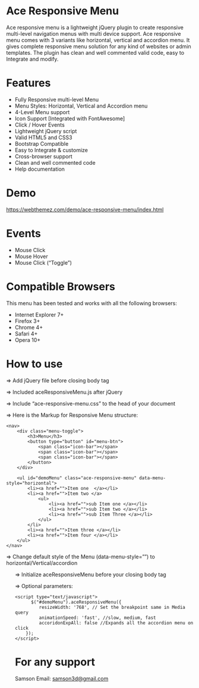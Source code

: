 Ace Responsive Menu
===================

Ace responsive menu is a lightweight jQuery plugin to create responsive multi-level navigation menus with multi device support.
Ace responsive menu comes with 3 variants like horizontal, vertical and accordion menu. It gives complete responsive menu solution for any kind of websites or admin templates. The plugin has clean and well commented valid code, easy to Integrate and modify.


Features
=========

+ Fully Responsive multi-level Menu
+ Menu Styles: Horizontal, Vertical and Accordion menu
+ 4-Level Menu support
+ Icon Support [Integrated with FontAwesome] 
+ Click / Hover Events
+ Lightweight jQuery script
+ Valid HTML5 and CSS3 
+ Bootstrap Compatible
+ Easy to Integrate & customize 
+ Cross-browser support
+ Clean and well commented code
+ Help documentation

Demo
====

https://webthemez.com/demo/ace-responsive-menu/index.html


Events
=======

+ Mouse Click 
+ Mouse Hover 
+ Mouse Click (“Toggle”)


Compatible Browsers
====================

This menu has been tested and works with all the following browsers:

+ Internet Explorer 7+ 
+ Firefox 3+
+ Chrome 4+
+ Safari 4+
+ Opera 10+


How to use
===========

=> Add jQuery file before closing body tag 
<script src="js/jquery-1.10.1.min.js" type="text/javascript"></script>

=> Included aceResponsiveMenu.js after jQuery  
<script src="js/ace-responsive-menu.js" type="text/javascript"></script>

=> Include “ace-responsive-menu.css” to the head of your document   
<link href="css/ace-responsive-menu.css" rel="stylesheet" type="text/css" />

=> Here is the Markup for Responsive Menu structure:

	<nav>
		<div class="menu-toggle">
			<h3>Menu</h3>
			<button type="button" id="menu-btn">
				<span class="icon-bar"></span>
				<span class="icon-bar"></span>
				<span class="icon-bar"></span>
			</button>
		</div>

		<ul id="demoMenu" class="ace-responsive-menu" data-menu-style="horizontal">
			<li><a href="">Item one  </a></li>
			<li><a href="">Item two </a>
				<ul>
					<li><a href="">sub Item one </a></li>
					<li><a href="">sub Item two </a></li>
					<li><a href="">sub Item Three </a></li>
				</ul>
			</li>
			<li><a href="">Item three </a></li>
			<li><a href="">Item four </a></li>
		</ul>
	</nav>
        
=> Change default style of the Menu (data-menu-style=””) to horizontal/Vertical/accordion

   <ul id="demoMenu" class="ace-responsive-menu" data-menu-style="horizontal">

=> Initialize aceResponsiveMenu before your closing body tag

   <script type="text/javascript">
		$("#demoMenu").aceResponsiveMenu();
   </script>
	   
=> Optional parameters:

	<script type="text/javascript">
		  $("#demoMenu").aceResponsiveMenu({
			 resizeWidth: '768', // Set the breakpoint same in Media query       
			 animationSpeed: 'fast', //slow, medium, fast
			 accoridonExpAll: false //Expands all the accordion menu on click
		});     
	</script>

 
 
For any support
===============
Samson 
Email: samson3d@gmail.com
